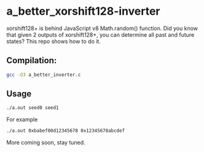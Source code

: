 # a_better_xorshift128-inverter
xorshift128+ is behind JavaScript v8 Math.random() function.  Did you know that given 2 outputs of xorshift128+, you can determine all past and future states?  This repo shows how to do it.

## Compilation:

```bash
gcc -O3 a_better_inverter.c
```

## Usage

```bash
./a.out seed0 seed1
```

For example
```bash
./a.out 0xbabef00d12345678 0x12345678abcdef
```

More coming soon, stay tuned.

